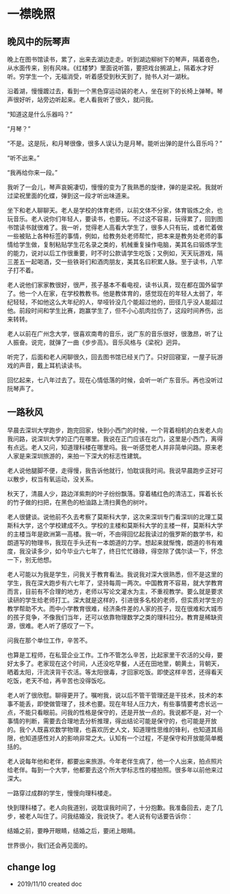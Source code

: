 # 一襟晚照

## 晚风中的阮琴声

晚上在图书馆读书，累了，出来去湖边走走。听到湖边柳树下的琴声，隔着夜色，从水面传来，别有风味。《红楼梦》里面说听笛，要把戏台搁湖上，隔着水才好听。穷学生一个，无福消受，听着感受到秋天到了，抛书人对一湖秋。

沿着湖，慢慢踱过去，看到一个黑色穿运动装的老人，坐在树下的长椅上弹琴。琴声很好听，站旁边听起来。老人看我听了很久，就问我。

“知道这是什么乐器吗？”

“月琴？”

“不是。这是阮，和月琴很像，很多人误认为是月琴。能听出弹的是什么音乐吗？”

“听不出来。”

“我再给你来一段。”

我听了一会儿，琴声哀婉凄切，慢慢的变为了我熟悉的旋律，弹的是梁祝。我就听过梁祝里面的化蝶，弹到这一段才听出味道来。

坐下和老人聊聊天。老人是学校的体育老师，以前文体不分家，体育锻炼之余，也玩音乐。老人说你们年轻人，要读书，也要玩。不过这不容易，玩得累了，回到图书馆读书就很难了。我一听，觉得老人高看大学生了，很多人只有玩，或者忙着做一些被贴上各种标签的事情，例如，给教务处老师帮忙，把本来是教务处老师的事情给学生做，复制粘贴学生花名录之类的，机械重复操作电脑，美其名曰锻炼学生的能力，说对以后工作很重要，时不时公款请学生吃饭；又例如，天天玩游戏，隔三差五一起喝酒，交一些铁哥们和酒肉朋友，美其名曰积累人脉。至于读书，八竿子打不着。

老人说他们家家教很好，很严，孩子基本不看电视，读书认真，现在都在国外留学了。他一个人在家，在学校教教书。他是教体育的，感觉现在的年轻人太弱了，年纪轻轻，不如他这么大年纪的人，举哑铃没几个能超过他的，田径几乎没人能超过他。前段时间和学生比赛，跑赢学生了，但不小心肌肉拉伤了，这段时间养伤，出来转转。

老人以前在广州念大学，很喜欢南粤的音乐，说广东的音乐很好，很激昂，听了让人振奋。说完，就弹了一曲《步步高》。音乐风格与《梁祝》迥异。

听完了，后面和老人闲聊很久，回去图书馆已经关门了。只好回寝室，一屋子玩游戏的声音，戴上耳机读读书。

回忆起来，七八年过去了。现在心情低落的时候，会听一听广东音乐。再也没听过阮琴声了。

## 一路秋风

早晨去深圳大学跑步，跑完回家，快到小西门的时候，一个背着相机的白发老人向我问路，说深圳大学的正门在哪里。我说在正门应该在北门，这里是小西门，离得有点远。老人又问，知道理科楼在哪里吗。我一听感觉老人并非简单问路。原来老人家是来深圳旅游的，来拍一下深大的标志性建筑。

老人说他腿脚不便，走得慢，我告诉他就行，怕耽误我时间。我说早晨跑步正好可以散步，权当有氧运动，没关系。

秋天了，清晨人少，路边洋紫荆的叶子纷纷飘落。穿着橘红色的清洁工，挥着长长的竹子做的扫把，在黑色的柏油路上清扫黄色的树叶。

老人很健谈。说他前不久去考察了莫斯科大学，这次来深圳专门看深圳的北理工莫斯科大学，这个学校建成不久。学校的主楼和莫斯科大学的主楼一样，莫斯科大学的主楼当年是欧洲第一高楼。我一听，不由得回忆起我读过的俄罗斯的数学书，和朗道写的物理书，我现在手头还有一本朗道的力学。想起来就惭愧，朗道的书有难度，我没读多少，如今毕业六七年了，终日忙忙碌碌，得空除了偶尔读一下，怀念一下，别无他想。

老人可能以为我是学生，问我关于教育看法。我说我对深大很熟悉，但不是这里的学生，我在深大跑步有六七年了，坚持每周一两次。中国教育不容易，就大学教育而言，目前有不合理的地方，老师以写论文灌水为主，不重视教学。要么就是要求读研的学生给老师打工。深大就是这样的，引进很多名校的老师，但实质对学生的教学帮助不大。而中小学教育很难，经济条件差的人家的孩子，现在很难和大城市的孩子竞争，不像我们当年，还可以依靠物理数学之类的理科拉分。教育是稀缺资源，很难。老人听了感叹了一下。

问我在那个单位工作，辛苦不。

也算是工程师，在私营企业工作。工作不管怎么辛苦，比起家里干农活的父母，要好太多了。老家现在这个时间，人还没吃早餐，人还在田地里，朝黄土，背朝天，晒着太阳，汗流浃背干农活。等太阳很毒，才回家吃饭。即使这样辛苦，还得看天吃饭，老天不给，再辛苦也没得饭吃。

老人听了很欣慰。聊得更开了。嘱咐我，说以后不管干管理还是干技术，技术的本事不能丢，即使做管理了，技术也要。现在年轻人压力大，有些事情要考虑长远一点，不能只看眼前。问我的性格是保守的，还是开放一点的。我说都不是，对一个事情的判断，需要去合理地去分析推理，得出结论可能是保守的，也可能是开放的。我个人既喜欢数学物理，也喜欢历史人文，知道理性思维的锋利，也知道其局限，也知道感性对人的影响非常之大。认知有一个过程，不是保守和开放能简单概括的。

老人说每年他和老伴，都要出来旅游。今年老伴生病了，他一个人出来，拍点照片给老伴。每到一个大学，他都要去这个所大学标志性的楼拍照。很多年以前他来过深大。

一路穿过成群的学生，慢慢向理科楼走。

快到理科楼了。老人向我道别，说耽误我时间了，十分抱歉。我准备回去，走了几步，被老人叫住了。问我结婚没，我说快了。老人说有句话要告诉你：

结婚之前，要睁开眼睛，结婚之后，要闭上眼睛。

世界很小，我们还会再见面的。

## change log

- 2019/11/10 created doc
